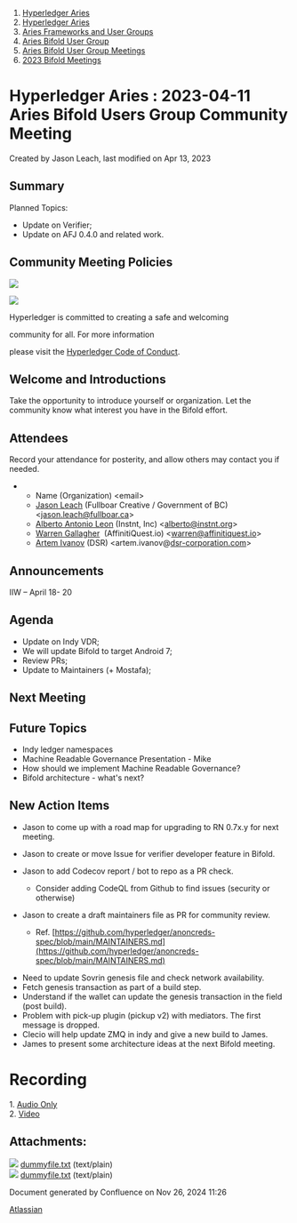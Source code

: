 1. [Hyperledger Aries](index.html)
2. [Hyperledger Aries](Hyperledger-Aries_18481154.html)
3. [Aries Frameworks and User Groups](Aries-Frameworks-and-User-Groups_18481290.html)
4. [Aries Bifold User Group](Aries-Bifold-User-Group_18490719.html)
5. [Aries Bifold User Group Meetings](Aries-Bifold-User-Group-Meetings_18490725.html)
6. [2023 Bifold Meetings](2023-Bifold-Meetings_18517232.html)

# Hyperledger Aries : 2023-04-11 Aries Bifold Users Group Community Meeting

Created by Jason Leach, last modified on Apr 13, 2023

## Summary

Planned Topics:

- Update on Verifier;
- Update on AFJ 0.4.0 and related work.

## Community Meeting Policies

![](https://wiki.hyperledger.org/download/attachments/29034696/Antitrustnotice.png?version=1&modificationDate=1581695654000&api=v2)

![](https://wiki.hyperledger.org/download/attachments/2392771/welcome.png?version=2&modificationDate=1572450107000&api=v2)

Hyperledger is committed to creating a safe and welcoming

community for all. For more information

please visit the [Hyperledger Code of Conduct](https://lf-hyperledger.atlassian.net/wiki/display/HYP/Hyperledger+Code+of+Conduct).

## Welcome and Introductions

Take the opportunity to introduce yourself or organization. Let the community know what interest you have in the Bifold effort.

## Attendees

Record your attendance for posterity, and allow others may contact you if needed.

- - Name (Organization) &lt;email&gt;
  - [Jason Leach](https://lf-hyperledger.atlassian.net/wiki/people/557058:f6688130-fee2-4c0a-a611-b8623f0d7f57?ref=confluence) (Fullboar Creative / Government of BC) &lt;jason.leach@fullboar.ca&gt;
  - [Alberto Antonio Leon](https://lf-hyperledger.atlassian.net/wiki/people/6308ef06f63ba4d04a134cf5?ref=confluence) (Instnt, Inc) &lt;alberto@instnt.org&gt;
  - [Warren Gallagher](https://lf-hyperledger.atlassian.net/wiki/people/557058:98b910cc-1131-4987-bc79-b6c4681c64ab?ref=confluence)  (AffinitiQuest.io) &lt;warren@affinitiquest.io&gt;
  - [Artem Ivanov](https://lf-hyperledger.atlassian.net/wiki/people/557058:490facf1-26c6-4490-955a-53ac8ac201a5?ref=confluence) (DSR) &lt;artem.ivanov@[dsr-corporation.com](http://dsr-corporation.com)&gt;

## Announcements

IIW – April 18- 20

## Agenda

- Update on Indy VDR;
- We will update Bifold to target Android 7;
- Review PRs;
- Update to Maintainers (+ Mostafa);

## Next Meeting

## Future Topics

- Indy ledger namespaces
- Machine Readable Governance Presentation - Mike
- How should we implement Machine Readable Governance?
- Bifold architecture - what's next?

## New Action Items

- Jason to come up with a road map for upgrading to RN 0.7x.y for next meeting.
- Jason to create or move Issue for verifier developer feature in Bifold.
- Jason to add Codecov report / bot to repo as a PR check.
  
  - Consider adding CodeQL from Github to find issues (security or otherwise)

<!--THE END-->

- Jason to create a draft maintainers file as PR for community review.
  
  - Ref. [https://github.com/hyperledger/anoncreds-spec/blob/main/MAINTAINERS.md](https://github.com/hyperledger/anoncreds-spec/blob/main/MAINTAINERS.md)

<!--THE END-->

- Need to update Sovrin genesis file and check network availability.
- Fetch genesis transaction as part of a build step.
- Understand if the wallet can update the genesis transaction in the field (post build).
- Problem with pick-up plugin (pickup v2) with mediators. The first message is dropped.
- Clecio will help update ZMQ in indy and give a new build to James.
- James to present some architecture ideas at the next Bifold meeting.

# Recording

1\. [Audio Only](#)  
2\. [Video](#)

## Attachments:

![](images/icons/bullet_blue.gif) [dummyfile.txt](attachments/18504171/18517956.txt) (text/plain)  
![](images/icons/bullet_blue.gif) [dummyfile.txt](attachments/18504171/18517955.txt) (text/plain)

Document generated by Confluence on Nov 26, 2024 11:26

[Atlassian](http://www.atlassian.com/)
